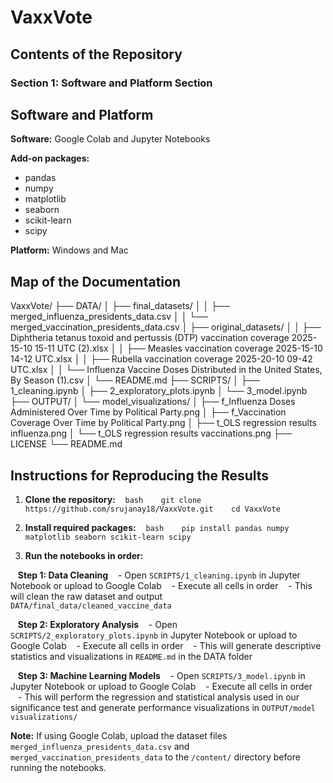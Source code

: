 # VaxxVote
## Contents of the Repository
### Section 1: Software and Platform Section
## Software and Platform

**Software:** Google Colab and Jupyter Notebooks

**Add-on packages:**
- pandas
- numpy
- matplotlib
- seaborn
- scikit-learn
- scipy

**Platform:** Windows and Mac

## Map of the Documentation

VaxxVote/
├── DATA/
│ ├── final_datasets/
│ │ ├── merged_influenza_presidents_data.csv
│ │ └── merged_vaccination_presidents_data.csv
│ ├── original_datasets/
│ │ ├── Diphtheria tetanus toxoid and pertussis (DTP) vaccination coverage 2025-15-10 15-11 UTC (2).xlsx
│ │ ├── Measles vaccination coverage 2025-15-10 14-12 UTC.xlsx
│ │ ├── Rubella vaccination coverage 2025-20-10 09-42 UTC.xlsx
│ │ └── Influenza Vaccine Doses Distributed in the United States, By Season (1).csv
│ └── README.md
├── SCRIPTS/
│ ├── 1_cleaning.ipynb
│ ├── 2_exploratory_plots.ipynb
│ └── 3_model.ipynb
├── OUTPUT/
│ └── model_visualizations/
│ ├── f_Influenza Doses Administered Over Time by Political Party.png
│ ├── f_Vaccination Coverage Over Time by Political Party.png
│ ├── t_OLS regression results influenza.png
│ └── t_OLS regression results vaccinations.png
├── LICENSE
└── README.md


## Instructions for Reproducing the Results

1. **Clone the repository:**
   ```bash
   git clone https://github.com/srujanay18/VaxxVote.git
   cd VaxxVote
   ```

2. **Install required packages:**
   ```bash
   pip install pandas numpy matplotlib seaborn scikit-learn scipy 
   ```

3. **Run the notebooks in order:**

   **Step 1: Data Cleaning**
   - Open `SCRIPTS/1_cleaning.ipynb` in Jupyter Notebook or upload to Google Colab
   - Execute all cells in order
   - This will clean the raw dataset and output `DATA/final_data/cleaned_vaccine_data`

   **Step 2: Exploratory Analysis**
   - Open `SCRIPTS/2_exploratory_plots.ipynb` in Jupyter Notebook or upload to Google Colab
   - Execute all cells in order
   - This will generate descriptive statistics and visualizations in `README.md` in the DATA folder

   **Step 3: Machine Learning Models**
   - Open `SCRIPTS/3_model.ipynb` in Jupyter Notebook or upload to Google Colab
   - Execute all cells in order
   - This will perform the regression and statistical analysis used in our significance test and generate performance visualizations in `OUTPUT/model visualizations/`

**Note:** If using Google Colab, upload the dataset files `merged_influenza_presidents_data.csv` and `merged_vaccination_presidents_data` to the `/content/` directory before running the notebooks.



